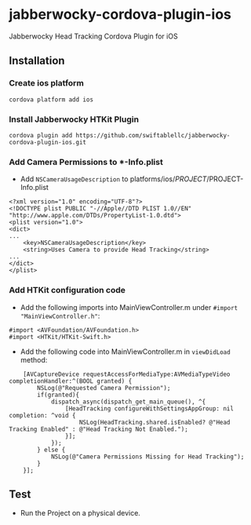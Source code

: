 # jabberwocky-cordova-plugin-ios
Jabberwocky Head Tracking Cordova Plugin for iOS

## Installation

### Create ios platform

```
cordova platform add ios
```

### Install Jabberwocky HTKit Plugin

```
cordova plugin add https://github.com/swiftablellc/jabberwocky-cordova-plugin-ios.git
```

### Add Camera Permissions to *-Info.plist

* Add `NSCameraUsageDescription` to platforms/ios/$PROJECT/$PROJECT-Info.plist

```
<?xml version="1.0" encoding="UTF-8"?>
<!DOCTYPE plist PUBLIC "-//Apple//DTD PLIST 1.0//EN" "http://www.apple.com/DTDs/PropertyList-1.0.dtd">
<plist version="1.0">
<dict>
...
	<key>NSCameraUsageDescription</key>
	<string>Uses Camera to provide Head Tracking</string>
...
</dict>
</plist>
```

### Add HTKit configuration code

* Add the following imports into MainViewController.m under `#import "MainViewController.h"`:

```objc
#import <AVFoundation/AVFoundation.h>
#import <HTKit/HTKit-Swift.h>
```


* Add the following code into MainViewController.m in `viewDidLoad` method:

```objc
    [AVCaptureDevice requestAccessForMediaType:AVMediaTypeVideo completionHandler:^(BOOL granted) {
        NSLog(@"Requested Camera Permission");
        if(granted){
            dispatch_async(dispatch_get_main_queue(), ^{
                [HeadTracking configureWithSettingsAppGroup: nil completion: ^void {
                    NSLog(HeadTracking.shared.isEnabled? @"Head Tracking Enabled" : @"Head Tracking Not Enabled.");
                }];
            });
        } else {
            NSLog(@"Camera Permissions Missing for Head Tracking");
        }
    }];
```

## Test
* Run the Project on a physical device.

